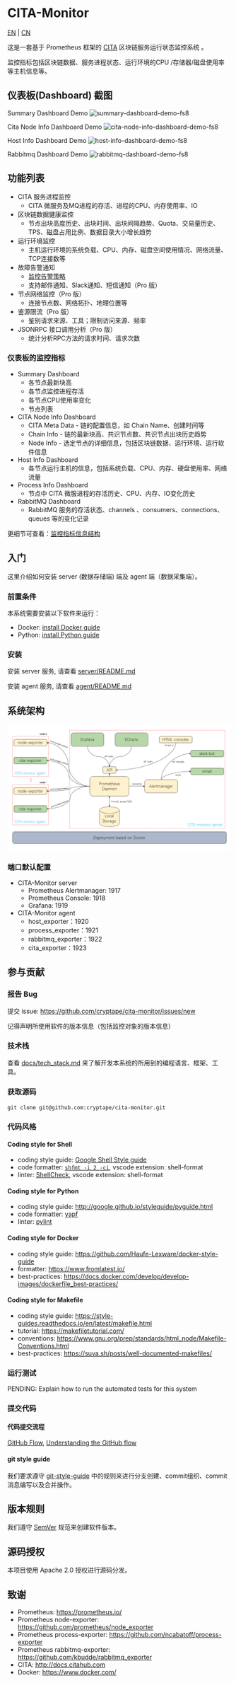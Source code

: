 # CITA-Monitor

[EN](README.md) | [CN](README-CN.md)

这是一套基于 Prometheus 框架的 [CITA](https://github.com/cryptape/cita) 区块链服务运行状态监控系统 。

监控指标包括区块链数据、服务进程状态、运行环境的CPU /存储器/磁盘使用率等主机信息等。

## 仪表板(Dashboard) 截图

Summary Dashboard Demo
![summary-dashboard-demo-fs8](https://user-images.githubusercontent.com/71397/57682153-b9a5c700-7663-11e9-93c6-a29758e7d3a1.png)

Cita Node Info Dashboard Demo
![cita-node-info-dashboard-demo-fs8](https://user-images.githubusercontent.com/71397/57681838-15bc1b80-7663-11e9-91b4-202c306a0f3b.png)

Host Info Dashboard Demo
![host-info-dashboard-demo-fs8](https://user-images.githubusercontent.com/71397/57681906-3ab08e80-7663-11e9-9229-76b85c0eaaa4.png)

Rabbitmq Dashboard Demo
![rabbitmq-dashboard-demo-fs8](https://user-images.githubusercontent.com/71397/57682140-b0b4f580-7663-11e9-8db0-c4e2a0e29606.png)


## 功能列表

* CITA 服务进程监控
    - CITA 微服务及MQ进程的存活、进程的CPU、内存使用率、IO
* 区块链数据健康监控
    - 节点出块高度历史、出块时间、出块间隔趋势、Quota、交易量历史、TPS、磁盘占用比例、数据目录大小增长趋势
* 运行环境监控
    - 主机运行环境的系统负载、CPU、内存、磁盘空间使用情况、网络流量、TCP连接数等
* 故障告警通知
    - [监控告警策略](docs/alert_strategies.md)
    - 支持邮件通知、Slack通知、短信通知（Pro 版）
* 节点网络监控（Pro 版）
    - 连接节点数、网络拓扑、地理位置等
* 鉴源限流（Pro 版）
    - 鉴别请求来源、工具；限制访问来源、频率
* JSONRPC 接口调用分析（Pro 版）
    - 统计分析RPC方法的请求时间、请求次数

### 仪表板的监控指标

* Summary Dashboard
    * 各节点最新块高
    * 各节点监控进程存活
    * 各节点CPU使用率变化
    * 节点列表
* CITA Node Info Dashboard
    * CITA Meta Data - 链的配置信息，如 Chain Name、创建时间等
    * Chain Info - 链的最新块高、共识节点数、共识节点出块历史趋势
    * Node Info - 选定节点的详细信息，包括区块链数据、运行环境、运行软件信息
* Host Info Dashboard
    * 各节点运行主机的信息，包括系统负载、CPU、内存、硬盘使用率、网络流量
* Process Info Dashboard
    * 节点中 CITA 微服进程的存活历史、CPU、内存、IO变化历史
* RabbitMQ Dashboard
    * RabbitMQ 服务的存活状态、channels 、consumers、connections、queues 等的变化记录

更细节可查看：[监控指标信息结构](docs/information_architecture.md)


## 入门

这里介绍如何安装 server (数据存储端) 端及 agent 端（数据采集端）。

### 前置条件

本系统需要安装以下软件来运行：

* Docker: [install Docker guide](https://docs.docker.com/install/)
* Python: [install Python guide](https://docs.python-guide.org/starting/installation/)

### 安装

安装 server 服务, 请查看 [server/README.md](server/README.md)

安装 agent 服务, 请查看 [agent/README.md](agent/README.md)


## 系统架构

![](docs/imgs/CITA_Monitor_system_architecture-fs8.png)


### 端口默认配置

* CITA-Monitor server
    * Prometheus Alertmanager: 1917
    * Prometheus Console: 1918
    * Grafana: 1919
* CITA-Monitor agent
    * host_exporter：1920
    * process_exporter：1921
    * rabbitmq_exporter：1922
    * cita_exporter：1923 


## 参与贡献

### 报告 Bug

提交 issue: https://github.com/cryptape/cita-monitor/issues/new 

记得声明所使用软件的版本信息（包括监控对象的版本信息）

### 技术栈

查看 [docs/tech_stack.md](docs/tech_stack.md) 来了解开发本系统的所用到的编程语言、框架、工具。

### 获取源码

```
git clone git@github.com:cryptape/cita-monitor.git
```

### 代码风格

#### Coding style for Shell

* coding style guide: [Google Shell Style guide](https://google.github.io/styleguide/shell.xml)
* code formatter: [`shfmt -i 2 -ci`](https://github.com/mvdan/sh#shfmt), vscode extension: shell-format
* linter: [ShellCheck](https://github.com/koalaman/shellcheck), vscode extension: shell-format


#### Coding style for Python

* coding style guide: http://google.github.io/styleguide/pyguide.html
* code formatter: [yapf](https://github.com/google/yapf)
* linter: [pylint](https://www.pylint.org/)

#### Coding style for Docker

* coding style guide: https://github.com/Haufe-Lexware/docker-style-guide
* formatter: https://www.fromlatest.io/
* best-practices: https://docs.docker.com/develop/develop-images/dockerfile_best-practices/

#### Coding style for Makefile

* coding style guide: https://style-guides.readthedocs.io/en/latest/makefile.html
* tutorial: https://makefiletutorial.com/
* conventions: https://www.gnu.org/prep/standards/html_node/Makefile-Conventions.html
* best-practices: https://suva.sh/posts/well-documented-makefiles/

### 运行测试

PENDING: Explain how to run the automated tests for this system


### 提交代码

#### 代码提交流程

[GitHub Flow](https://help.github.com/en/articles/github-flow), [Understanding the GitHub flow](https://guides.github.com/introduction/flow/)

#### git style guide

我们要求遵守 [git-style-guide](https://github.com/agis/git-style-guide) 中的规则来进行分支创建、commit组织、commit消息编写以及合并操作。

## 版本规则

我们遵守 [SemVer](http://semver.org/) 规范来创建软件版本。

## 源码授权

本项目使用 Apache 2.0 授权进行源码分发。

## 致谢

* Prometheus: https://prometheus.io/
* Prometheus node-exporter: https://github.com/prometheus/node_exporter
* Prometheus process-exporter: https://github.com/ncabatoff/process-exporter
* Prometheus rabbitmq-exporter: https://github.com/kbudde/rabbitmq_exporter
* CITA: http://docs.citahub.com
* Docker: https://www.docker.com/
